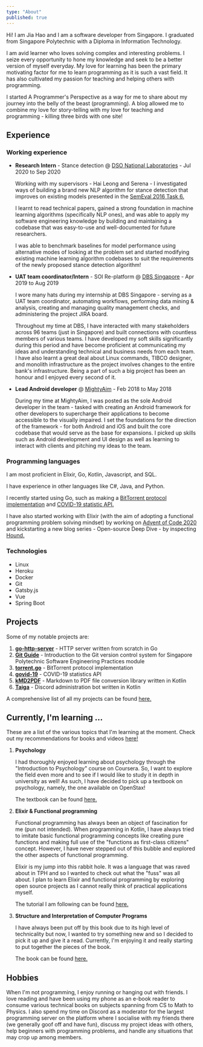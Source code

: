 ```yaml
---
type: "About"
published: true
---
```


Hi! I am Jia Hao and I am a software developer from Singapore. I graduated from Singapore Polytechnic with a Diploma in 
Information Technology. 

I am avid learner who loves solving complex and interesting problems. I seize every opportunity to hone my knowledge 
and seek to be a better version of myself everyday. My love for learning has been the primary motivating factor for me 
to learn programming as it is such a vast field. It has also cultivated my passion for teaching and helping others with
programming.

I started A Programmer's Perspective as a way for me to share about my journey into the belly of the beast 
(programming). A blog allowed me to combine my love for story-telling with my love for teaching and programming - 
killing three birds with one site!

## Experience

### Working experience

- **Research Intern** - Stance detection @ [DSO National Laboratories](https://www.dso.org.sg/) - Jul 2020 to Sep 2020

  Working with my supervisors - Hai Leong and Serena - I investigated ways of building a brand new NLP algorithm for 
  stance detection that improves on existing models presented in the [SemEval 2016 Task 6.](http://alt.qcri.org/semeval2016/task6/)

  I learnt to read technical papers, gained a strong foundation in machine learning algorithms (specifically NLP ones),
  and was able to apply my software engineering knowledge by building and maintaining a codebase that was easy-to-use
  and well-documented for future researchers.

  I was able to benchmark baselines for model performance using alternative modes of looking at the problem set and 
  started modifying existing machine learning algorithm codebases to suit the requirements of the newly proposed stance
  detection algorithm!

- **UAT team coordinator/Intern** - SOI Re-platform @ [DBS Singapore](https://www.dbs.com.sg/index/default.page) - Apr 2019 to Aug 2019

  I wore many hats during my internship at DBS Singapore - serving as a UAT team coordinator, automating workflows, 
  performing data mining & analysis, creating and managing quality management checks, and administering the project 
  JIRA board. 
  
  Throughout my time at DBS, I have interacted with many stakeholders across 96 teams (just in Singapore) and built 
  connections with countless members of various teams. I have developed my soft skills significantly during this period 
  and have become proficient at communicating my ideas and understanding technical and business needs from each team. I 
  have also learnt a great deal about Linux commands, TIBCO designer, and monolith infrastructure as the project 
  involves changes to the entire bank's infrastructure. Being a part of such a big project has been an honour and I 
  enjoyed every second of it.

- **Lead Android developer** @ [MightyAim](https://www.mightyaim.co/) - Feb 2018 to May 2018
  
  During my time at MightyAim, I was posted as the sole Android developer in the team - tasked with creating an Android 
  framework for other developers to supercharge their applications to become accessible to the visually impaired. I set
  the foundations for the direction of the framework - for both Android and iOS and built the core codebase that would
  serve as the base for expansions. I picked up skills such as Android development and UI design as well as learning to
  interact with clients and pitching my ideas to the team.

### Programming languages

I am most proficient in Elixir, Go, Kotlin, Javascript, and SQL. 

I have experience in other languages like C#, Java, and Python.

I recently started using Go, such as making a [BitTorrent protocol implementation](/projects/posts/torrent.go) and 
[COVID-19 statistic API.](/projects/posts/govid-19)

I have also started working with Elixir (with the aim of adopting a functional programming problem solving mindset)
by working on [Advent of Code 2020](https://github.com/woojiahao/advent-of-code-2020) and kickstarting a new blog
series - Open-source Deep Dive - by inspecting [Hound.](/blog/posts/open-source-deep-dive-hound)

### Technologies

- Linux
- Heroku
- Docker
- Git
- Gatsby.js
- Vue
- Spring Boot

## Projects

Some of my notable projects are:

1. [**go-http-server**](/projects/posts/go-http-server) - HTTP server written from scratch in Go
2. [**Git Guide**](/projects/posts/git-guide) - Introduction to the Git version control system for Singapore Polytechnic
   Software Engineering Practices module
1. [**torrent.go**](/projects/posts/torrent.go) - BitTorrent protocol implementation
2. [**govid-19**](/projects/posts/govid-19) - COVID-19 statistics API
3. [**kMD2PDF**](/projects/posts/kMD2PDF) - Markdown to PDF file conversion library written in Kotlin
4. [**Taiga**](/projects/posts/Taiga) - Discord administration bot written in Kotlin

A comprehensive list of all my projects can be found [here.](/projects)

## Currently, I'm learning ...

These are a list of the various topics that I'm learning at the moment. Check out my recommendations for books and 
videos [here!](/recommendations)

1. **Psychology** 

    I had thoroughly enjoyed learning about psychology through the "Introduction to Psychology" course on Coursera. So,
    I want to explore the field even more and to see if I would like to study it in depth in university as well! As
    such, I have decided to pick up a textbook on psychology, namely, the one available on OpenStax!

    The textbook can be found [here.](https://openstax.org/details/books/psychology)

2. **Elixir & Functional programming**

    Functional programming has always been an object of fascination for me (pun not intended). When programming in
    Kotlin, I have always tried to imitate basic functional programming concepts like creating pure functions and making
    full use of the "functions as first-class citizens" concept. However, I have never stepped out of this bubble and
    explored the other aspects of functional programming.

    Elixir is my jump into this rabbit hole. It was a language that was raved about in TPH and so I wanted to check out
    what the "fuss" was all about. I plan to learn Elixir and functional programming by exploring open source projects
    as I cannot really think of practical applications myself.

    The tutorial I am following can be found [here.](https://elixir-lang.org/getting-started/introduction.html)

3. **Structure and Interpretation of Computer Programs**
   
   I have always been put off by this book due to its high level of technicality but now, I wanted to try something new 
   and so I decided to pick it up and give it a read. Currently, I'm enjoying it and really starting to put together the
   pieces of the book.

   The book can be found [here.](https://web.mit.edu/alexmv/6.037/sicp.pdf)

## Hobbies

When I'm not programming, I enjoy running or hanging out with friends. I love reading and have been using my phone as an
e-book reader to consume various technical books on subjects spanning from CS to Math to Physics. I also spend my time 
on Discord as a moderator for the largest programming server on the platform where I socialise with my friends there (we 
generally goof off and have fun), discuss my project ideas with others, help beginners with programming problems, and 
handle any situations that may crop up among members.
